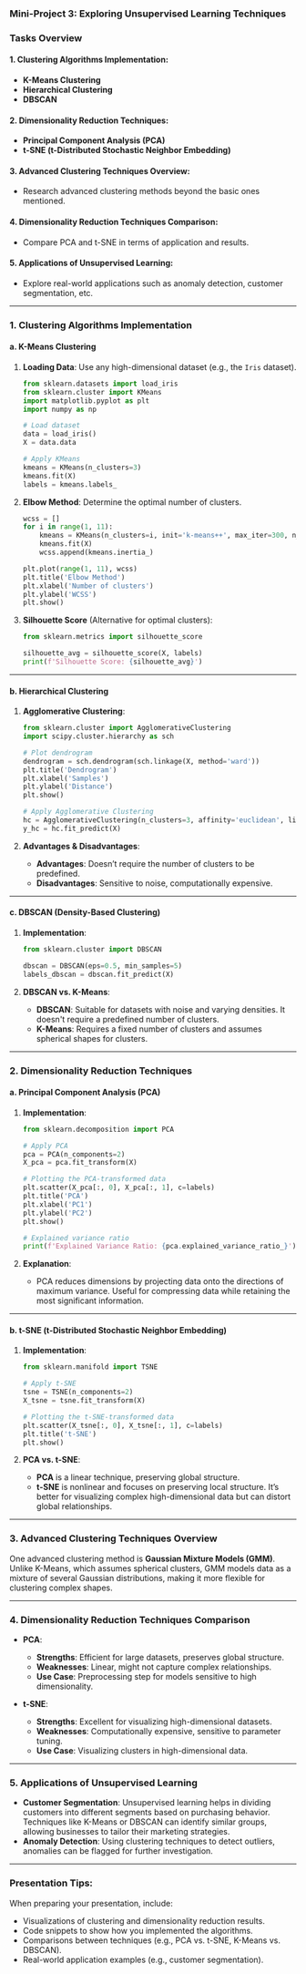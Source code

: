 ### Mini-Project 3: Exploring Unsupervised Learning Techniques

### Tasks Overview

#### 1. **Clustering Algorithms Implementation**:
   - **K-Means Clustering**
   - **Hierarchical Clustering**
   - **DBSCAN**

#### 2. **Dimensionality Reduction Techniques**:
   - **Principal Component Analysis (PCA)**
   - **t-SNE (t-Distributed Stochastic Neighbor Embedding)**

#### 3. **Advanced Clustering Techniques Overview**:
   - Research advanced clustering methods beyond the basic ones mentioned.
   
#### 4. **Dimensionality Reduction Techniques Comparison**:
   - Compare PCA and t-SNE in terms of application and results.

#### 5. **Applications of Unsupervised Learning**:
   - Explore real-world applications such as anomaly detection, customer segmentation, etc.

---

### 1. **Clustering Algorithms Implementation**

#### a. **K-Means Clustering**

1. **Loading Data**: Use any high-dimensional dataset (e.g., the `Iris` dataset).

   ```python
   from sklearn.datasets import load_iris
   from sklearn.cluster import KMeans
   import matplotlib.pyplot as plt
   import numpy as np

   # Load dataset
   data = load_iris()
   X = data.data

   # Apply KMeans
   kmeans = KMeans(n_clusters=3)
   kmeans.fit(X)
   labels = kmeans.labels_
   ```

2. **Elbow Method**: Determine the optimal number of clusters.

   ```python
   wcss = []
   for i in range(1, 11):
       kmeans = KMeans(n_clusters=i, init='k-means++', max_iter=300, n_init=10, random_state=42)
       kmeans.fit(X)
       wcss.append(kmeans.inertia_)

   plt.plot(range(1, 11), wcss)
   plt.title('Elbow Method')
   plt.xlabel('Number of clusters')
   plt.ylabel('WCSS')
   plt.show()
   ```

3. **Silhouette Score** (Alternative for optimal clusters):

   ```python
   from sklearn.metrics import silhouette_score

   silhouette_avg = silhouette_score(X, labels)
   print(f'Silhouette Score: {silhouette_avg}')
   ```

---

#### b. **Hierarchical Clustering**

1. **Agglomerative Clustering**:

   ```python
   from sklearn.cluster import AgglomerativeClustering
   import scipy.cluster.hierarchy as sch

   # Plot dendrogram
   dendrogram = sch.dendrogram(sch.linkage(X, method='ward'))
   plt.title('Dendrogram')
   plt.xlabel('Samples')
   plt.ylabel('Distance')
   plt.show()

   # Apply Agglomerative Clustering
   hc = AgglomerativeClustering(n_clusters=3, affinity='euclidean', linkage='ward')
   y_hc = hc.fit_predict(X)
   ```

2. **Advantages & Disadvantages**:
   - **Advantages**: Doesn’t require the number of clusters to be predefined.
   - **Disadvantages**: Sensitive to noise, computationally expensive.

---

#### c. **DBSCAN (Density-Based Clustering)**

1. **Implementation**:

   ```python
   from sklearn.cluster import DBSCAN

   dbscan = DBSCAN(eps=0.5, min_samples=5)
   labels_dbscan = dbscan.fit_predict(X)
   ```

2. **DBSCAN vs. K-Means**:
   - **DBSCAN**: Suitable for datasets with noise and varying densities. It doesn't require a predefined number of clusters.
   - **K-Means**: Requires a fixed number of clusters and assumes spherical shapes for clusters.

---

### 2. **Dimensionality Reduction Techniques**

#### a. **Principal Component Analysis (PCA)**

1. **Implementation**:

   ```python
   from sklearn.decomposition import PCA

   # Apply PCA
   pca = PCA(n_components=2)
   X_pca = pca.fit_transform(X)

   # Plotting the PCA-transformed data
   plt.scatter(X_pca[:, 0], X_pca[:, 1], c=labels)
   plt.title('PCA')
   plt.xlabel('PC1')
   plt.ylabel('PC2')
   plt.show()

   # Explained variance ratio
   print(f'Explained Variance Ratio: {pca.explained_variance_ratio_}')
   ```

2. **Explanation**:
   - PCA reduces dimensions by projecting data onto the directions of maximum variance. Useful for compressing data while retaining the most significant information.

---

#### b. **t-SNE (t-Distributed Stochastic Neighbor Embedding)**

1. **Implementation**:

   ```python
   from sklearn.manifold import TSNE

   # Apply t-SNE
   tsne = TSNE(n_components=2)
   X_tsne = tsne.fit_transform(X)

   # Plotting the t-SNE-transformed data
   plt.scatter(X_tsne[:, 0], X_tsne[:, 1], c=labels)
   plt.title('t-SNE')
   plt.show()
   ```

2. **PCA vs. t-SNE**:
   - **PCA** is a linear technique, preserving global structure.
   - **t-SNE** is nonlinear and focuses on preserving local structure. It’s better for visualizing complex high-dimensional data but can distort global relationships.

---

### 3. **Advanced Clustering Techniques Overview**

One advanced clustering method is **Gaussian Mixture Models (GMM)**. Unlike K-Means, which assumes spherical clusters, GMM models data as a mixture of several Gaussian distributions, making it more flexible for clustering complex shapes.

---

### 4. **Dimensionality Reduction Techniques Comparison**

- **PCA**:
   - **Strengths**: Efficient for large datasets, preserves global structure.
   - **Weaknesses**: Linear, might not capture complex relationships.
   - **Use Case**: Preprocessing step for models sensitive to high dimensionality.

- **t-SNE**:
   - **Strengths**: Excellent for visualizing high-dimensional datasets.
   - **Weaknesses**: Computationally expensive, sensitive to parameter tuning.
   - **Use Case**: Visualizing clusters in high-dimensional data.

---

### 5. **Applications of Unsupervised Learning**

- **Customer Segmentation**: Unsupervised learning helps in dividing customers into different segments based on purchasing behavior. Techniques like K-Means or DBSCAN can identify similar groups, allowing businesses to tailor their marketing strategies.
- **Anomaly Detection**: Using clustering techniques to detect outliers, anomalies can be flagged for further investigation.
  
---

### Presentation Tips:

When preparing your presentation, include:
- Visualizations of clustering and dimensionality reduction results.
- Code snippets to show how you implemented the algorithms.
- Comparisons between techniques (e.g., PCA vs. t-SNE, K-Means vs. DBSCAN).
- Real-world application examples (e.g., customer segmentation).
